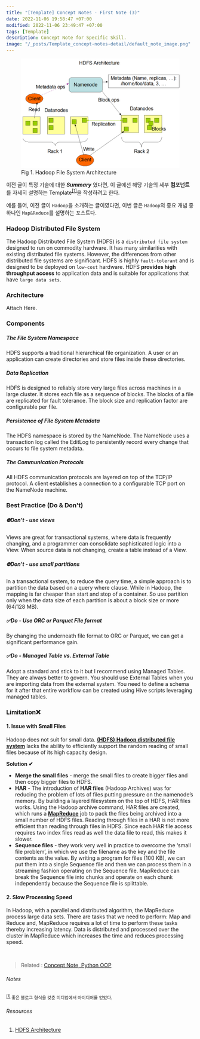 ```yaml
---
title: "[Template] Concept Notes - First Note (3)"
date: 2022-11-06 19:58:47 +07:00
modified: 2022-11-06 23:49:47 +07:00
tags: [Template]
description: Concept Note for Specific Skill.
image: "/_posts/Template_concept-notes-detail/default_note_image.png"
---
```


<figure>
<img src="https://raw.githubusercontent.com/avoholo/avoholo.github.io/master/_posts/Template_concept-notes-detail/default_note_image.png" alt="default_note_image">
<figcaption>Fig 1. Hadoop File System Architecture</figcaption>
</figure>



이전 글이 특정 기술에 대한 ***Summary*** 였다면, 이 글에선 해당 기술의 세부 **컴포넌트**를 자세히 설명하는 Template<sup id="medium">[[1]](#medium-ref)</sup>을 작성하려고 한다. 

예를 들어, 이전 글이 `Hadoop`을 소개하는 글이였다면, 이번 글은 `Hadoop`의 중요 개념 중 하나인 `Map&Reduce`를 설명하는 포스트다. 



### Hadoop Distributed File System

The Hadoop Distributed File System (HDFS) is a `distributed file system` designed to run on commodity hardware. It has many similarities with existing distributed file systems. However, the differences from other distributed file systems are significant. HDFS is highly `fault-tolerant` and is designed to be deployed on `low-cost` hardware. HDFS **provides high throughput access** to application data and is suitable for applications that have `large data sets`. 



### Architecture

Attach Here.





### Components

##### The File System Namespace

HDFS supports a traditional hierarchical file organization. A user or an application can create directories and store files inside these directories.



##### Data Replication

HDFS is designed to reliably store very large files across machines in a large cluster. It stores each file as a sequence of blocks. The blocks of a file are replicated for fault tolerance. The block size and replication factor are configurable per file.



##### Persistence of File System Metadata

The HDFS namespace is stored by the NameNode. The NameNode uses a transaction log called the EditLog to persistently record every change that occurs to file system metadata.



##### The Communication Protocols

All HDFS communication protocols are layered on top of the TCP/IP protocol. A client establishes a connection to a configurable TCP port on the NameNode machine.



### Best Practice (Do & Don't)

##### &#9940;Don't - use views

Views are great for transactional systems, where data is frequently changing, and a programmer can consolidate sophisticated logic into a View. When source data is not changing, create a table instead of a View.



##### &#9940;Don't - use small partitions

In a transactional system, to reduce the query time, a simple approach is to partition the data based on a query where clause. While in Hadoop, the mapping is far cheaper than start and stop of a container. So use partition only when the data size of each partition is about a block size or more (64/128 MB).



##### &#9989;Do - Use ORC or Parquet File format

By changing the underneath file format to ORC or Parquet, we can get a significant performance gain.



##### &#9989;Do - Managed Table vs. External Table

Adopt a standard and stick to it but I recommend using Managed Tables. They are always better to govern. You should use External Tables when you are importing data from the external system. You need to define a schema for it after that entire workflow can be created using Hive scripts leveraging managed tables.



### Limitation&#10060;

#### 1. Issue with Small Files

Hadoop does not suit for small data. [**(HDFS)** **Hadoop distributed file system**](https://data-flair.training/blogs/comprehensive-hdfs-guide-introduction-architecture-data-read-write-tutorial/) lacks the ability to efficiently support the random reading of small files because of its high capacity design.

**Solution &#10004;** 

- **Merge the small files** - merge the small files to create bigger files and then copy bigger files to HDFS.
- **HAR** - The introduction of **HAR files** (Hadoop Archives) was for reducing the problem of lots of files putting pressure on the namenode’s memory. By building a layered filesystem on the top of HDFS, HAR files works. Using the Hadoop archive command, HAR files are created, which runs a **[MapReduce](https://data-flair.training/blogs/hadoop-mapreduce-introduction-tutorial-comprehensive-guide/)** job to pack the files being archived into a small number of HDFS files. Reading through files in a HAR is not more efficient than reading through files in HDFS. Since each HAR file access requires two index files read as well the data file to read, this makes it slower.
- **Sequence files** - they work very well in practice to overcome the ‘small file problem’, in which we use the filename as the key and the file contents as the value. By writing a program for files (100 KB), we can put them into a single Sequence file and then we can process them in a streaming fashion operating on the Sequence file. MapReduce can break the Sequence file into chunks and operate on each chunk independently because the Sequence file is splittable.

#### 2. Slow Processing Speed

In Hadoop, with a parallel and distributed algorithm, the MapReduce process large data sets. There are tasks that we need to perform: Map and Reduce and, MapReduce requires a lot of time to perform these tasks thereby increasing latency. Data is distributed and processed over the cluster in MapReduce which increases the time and reduces processing speed.

<br>



> Related :
> <a href="/concept-notes">Concept Note, </a> 
> <a href="/concept-notes">Python OOP</a> 




###### Notes
<small id="medium-ref"><sup>[[1]](#medium)</sup> 좋은 블로그 형식을 갖춘 미디엄에서 아이디어를 얻었다.</small>

###### Resources
1. [HDFS Architecture](https://hadoop.apache.org/docs/current/hadoop-project-dist/hadoop-hdfs/HdfsDesign.html)